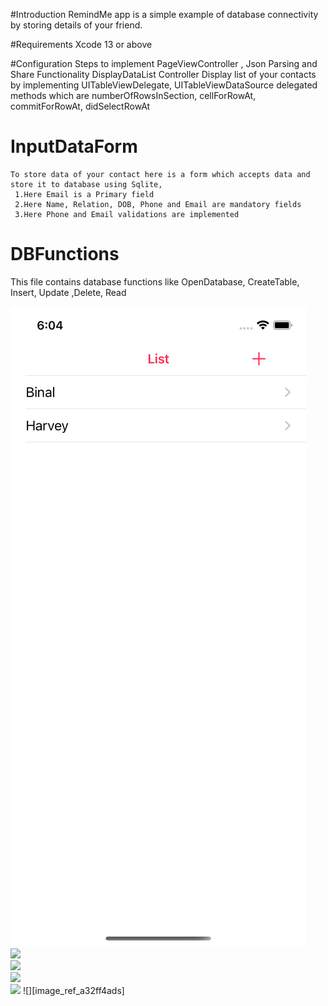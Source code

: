 

#Introduction
RemindMe app is a simple example of database connectivity by storing details of your friend.

#Requirements
Xcode 13 or above


#Configuration
Steps to implement PageViewController , Json Parsing and Share Functionality
DisplayDataList Controller
Display list of your contacts by implementing UITableViewDelegate, UITableViewDataSource delegated methods which are numberOfRowsInSection, cellForRowAt, commitForRowAt, didSelectRowAt

# InputDataForm
    To store data of your contact here is a form which accepts data and store it to database using Sqlite,
     1.Here Email is a Primary field
     2.Here Name, Relation, DOB, Phone and Email are mandatory fields
     3.Here Phone and Email validations are implemented 

# DBFunctions
This file contains database functions like OpenDatabase, CreateTable, Insert, Update ,Delete, Read

![](./Images/image1.png)  
![](../Images/image2.png)   
![](/Images/image3.png)  
![](/Images/image4.png)  
![](/Images/image5.png)
![][image_ref_a32ff4ads]
